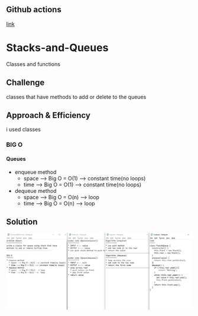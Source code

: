 ## Github actions
[link](https://github.com/ruwaid-401-advanced-javascript/data-structures-and-algorithms/pull/13/checks)

# Stacks-and-Queues

Classes and functions

## Challenge

classes that have methods to add or delete to the queues 

## Approach & Efficiency

i used classes 
### BIG O
#### Queues
* enqueue method
  * space --> Big O = O(1) --> constant time(no loops)
  * time --> Big O = O(1) --> constant time(no loops)
* dequeue method
  * space --> Big O = O(n) --> loop
  * time --> Big O = O(n) -->  loop

## Solution

![Reverse an array whitboard](../../assets/queues-and-stacks.jpeg)